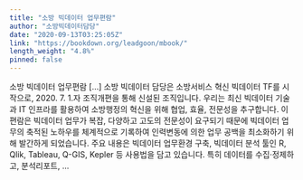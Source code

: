 ```yaml
---
title: "소방 빅데이터 업무편람"
author: "소방빅데이터담당"
date: "2020-09-13T03:25:05Z"
link: "https://bookdown.org/leadgoon/mbook/"
length_weight: "4.8%"
pinned: false
---
```


소방 빅데이터 업무편람 [...] 소방 빅데이터 담당은 소방서비스 혁신 빅데이터 TF를 시작으로, 2020. 7. 1.자 조직개편을 통해 신설된 조직입니다. 우리는 최신 빅데이터 기술과 IT 인프라를 활용하여 소방행정의 혁신을 위해 협업, 효율, 전문성을 추구합니다. 이 편람은 빅데이터 업무가 복잡, 다양하고 고도의 전문성이 요구되기 때문에 빅데이터 업무의 축적된 노하우를 체계적으로 기록하여 인력변동에 의한 업무 공백을 최소화하기 위해 발간하게 되었습니다. 주요 내용은 빅데이터 업무환경 구축, 빅데이터 분석 툴인 R, Qlik, Tableau, Q-GIS, Kepler 등 사용법을 담고 있습니다. 특히 데이터를 수집·정제하고, 분석리포트, ...

